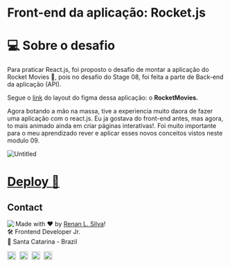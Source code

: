 # Front-end da aplicação: Rocket.js

# 💻 Sobre o desafio

Para praticar React.js, foi proposto o desafio de montar a aplicação do Rocket Movies 💜, pois no desafio do Stage 08, foi feita a parte de Back-end da aplicação (API).

Segue o [link](https://www.figma.com/file/UObYagRzmvi5PY4HhmzEHM/RocketMovies/duplicate) do layout do figma dessa aplicação: o **RocketMovies.**

Agora botando a mão na massa, tive a experiencia muito daora de fazer uma aplicação com o react.js. Eu ja gostava do front-end antes, mas agora, to mais animado ainda em criar páginas interativas!. Foi muito importante para o meu aprendizado rever e aplicar esses novos conceitos vistos neste modulo 09.

![Untitled](https://user-images.githubusercontent.com/101990719/183761835-5b25f316-2bda-47e8-9681-c741caa3bf1c.png)

# <a href="https://renyzeraa.github.io/rocketseat-explorer/Stage09/Challenge02" > Deploy 🛫 </a>

## Contact

<img align="left" src="https://avatars.githubusercontent.com/renyzeraa?size=100">

Made with ❤️ by [Renan L. Silva](https://github.com/renyzeraa)! <br>
🛠 Frontend Developer Jr. <br>
📍 Santa Catarina - Brazil <br>

<a href="https://www.linkedin.com/in/renyzeraa" target="_blank"><img src="https://img.shields.io/badge/LinkedIn-0077B5?style=flat&logo=linkedin&logoColor=white" alt="LinkedIn Badge" height="20"></a>&nbsp;
<a href="mailto:renansilvaytb@gmail.com" target="_blank"><img src="https://img.shields.io/badge/Gmail-D14836?style=flat&logo=gmail&logoColor=white" alt="Gmail Badge" height="20"></a>&nbsp;
<a href="#"><img src="https://img.shields.io/badge/Discord-%237289DA.svg?logo=discord&logoColor=white" title="renan_s#7826" alt="Discord Badge" height="20"></a>&nbsp;
<a href="https://www.github.com/renyzeraa" target="_blank"><img src="https://img.shields.io/badge/GitHub-100000?style=flat&logo=github&logoColor=white" alt="GitHub Badge" height="20"></a>&nbsp;

<br clear="left"/>
